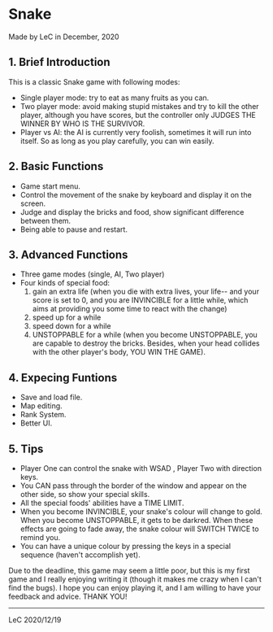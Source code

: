 # Snake

Made by LeC in December, 2020

## 1. Brief Introduction

This is a classic Snake game with following modes:

- Single player mode: try to eat as many fruits as you can.
- Two player mode: avoid making stupid mistakes and try to kill the other player, although you have scores, but the controller only JUDGES THE WINNER BY WHO IS THE SURVIVOR.
- Player vs AI: the AI is currently very foolish, sometimes it will run into itself. So as long as you play carefully, you can win easily.

  
## 2. Basic Functions

- Game start menu.
- Control the movement of the snake by keyboard and display it on the screen.
- Judge and display the bricks and food, show significant difference between them.
- Being able to pause and restart.

## 3. Advanced Functions

- Three game modes (single, AI, Two player)
- Four kinds of special food: 
  1. gain an extra life (when you die with extra lives, your life-- and your score is set to 0, and you are INVINCIBLE for a little while, which aims at providing you some time to react with the change)
  2. speed up for a while
  3. speed down for a while
  4. UNSTOPPABLE for a while (when you become UNSTOPPABLE, you are capable to destroy the bricks. Besides, when your head collides with the other player's body, YOU WIN THE GAME).

## 4. Expecing Funtions

- Save and load file.
- Map editing.
- Rank System.
- Better UI.

## 5. Tips

- Player One can control the snake with WSAD , Player Two with direction keys.
- You CAN pass through the border of the window and appear on the other side, so show your special skills.
- All the special foods' abilities have a TIME LIMIT.
- When you become INVINCIBLE, your snake's colour will change to  gold. When you become UNSTOPPABLE, it gets to be darkred. When these effects are going to fade away, the snake colour will SWITCH TWICE to remind you.
- You can have a unique colour by pressing the keys in a special sequence (haven't accomplish yet).

Due to the deadline, this game may seem a little poor, but this is my first game and I really enjoying writing it (though it makes me crazy when I can't find the bugs). I hope you can enjoy playing it, and I am willing to have your feedback and advice. THANK YOU!

------

LeC 2020/12/19